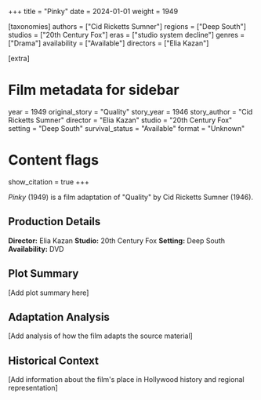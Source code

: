 +++
title = "Pinky"
date = 2024-01-01
weight = 1949

[taxonomies]
authors = ["Cid Ricketts Sumner"]
regions = ["Deep South"]
studios = ["20th Century Fox"]
eras = ["studio system decline"]
genres = ["Drama"]
availability = ["Available"]
directors = ["Elia Kazan"]

[extra]
# Film metadata for sidebar
year = 1949
original_story = "Quality"
story_year = 1946
story_author = "Cid Ricketts Sumner"
director = "Elia Kazan"
studio = "20th Century Fox"
setting = "Deep South"
survival_status = "Available"
format = "Unknown"

# Content flags
show_citation = true
+++

*Pinky* (1949) is a film adaptation of "Quality" by Cid Ricketts Sumner (1946).

## Production Details

**Director:** Elia Kazan
**Studio:** 20th Century Fox
**Setting:** Deep South
**Availability:** DVD

## Plot Summary

[Add plot summary here]

## Adaptation Analysis

[Add analysis of how the film adapts the source material]

## Historical Context

[Add information about the film's place in Hollywood history and regional representation]
